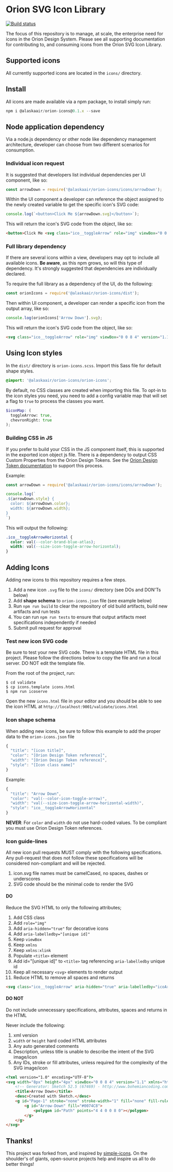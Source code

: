 # Orion SVG Icon Library

[![Build status](https://itsals.visualstudio.com/Orion%20Design%20System/_apis/build/status/Orion%20Icons)](https://itsals.visualstudio.com/Orion%20Design%20System/_build/latest?definitionId=3089)

The focus of this repository is to manage, at scale, the enterprise need for icons in the Orion Design System. Please see all supporting documentation for contributing to, and consuming icons from the Orion SVG Icon Library.

## Supported icons

All currently supported icons are located in the `icons/` directory.

## Install

All icons are made available via a npm package, to install simply run:

```js
npm i @alaskaair/orion-icons@0.1.x --save
```

## Node application dependency

Via a node.js dependency or other node like dependency management architecture, developer can choose from two different scenarios for consumption.

### Individual icon request

It is suggested that developers list individual dependencies per UI component, like so:

```js
const arrowDown = require('@alaskaair/orion-icons/icons/arrowDown');
```

Within the UI component a developer can reference the object assigned to the newly created variable to get the specific icon's SVG code:

```js
console.log(`<button>Click Me ${arrowDown.svg}</button>`);
```

This will return the icon's SVG code from the object, like so:

```html
<button>Click Me <svg class="ico__toggleArrow" role="img" viewBox="0 0 8 4" version="1.1" xmlns="http://www.w3.org/2000/svg" xmlns:xlink="http://www.w3.org/1999/xlink"><title>Arrow Down</title><g><polygon points="4 4 0 0 8 0"></polygon></g></svg></button>
```

### Full library dependency

If there are several icons within a view, developers may opt to include all available icons. **Be aware**, as this npm grows, so will this type of dependency. It's strongly suggested that dependencies are individually declared.

To require the full library as a dependency of the UI, do the following:

```js
const orionIcons = require('@alaskaair/orion-icons/dist');
```

Then within UI component, a developer can render a specific icon from the output array, like so:

```js
console.log(orionIcons['Arrow Down'].svg);
```

This will return the icon's SVG code from the object, like so:

```html
<svg class="ico__toggleArrow" role="img" viewBox="0 0 8 4" version="1.1" xmlns="http://www.w3.org/2000/svg" xmlns:xlink="http://www.w3.org/1999/xlink"><title>Arrow Down</title><g><polygon points="4 4 0 0 8 0"></polygon></g></svg>
```

## Using Icon styles

In the `dist/` directory is `orion-icons.scss`. Import this Sass file for default shape styles.

```scss
@import: '@alaskaair/orion-icons/orion-icons';
```

By default, no CSS classes are created when importing this file. To opt-in to the icon styles you need, you need to add a config variable map that will set a flag to `true` to process the classes you want.

```scss
$iconMap: (
  toggleArrow: true,
  chevronRight: true
);
```

### Building CSS in JS

If you prefer to build your CSS in the JS component itself, this is supported in the exported icon object js file. There is a dependency to output CSS Custom Properties from the Orion Design Tokens. See the [Orion Design Token documentation](https://itsals.visualstudio.com/Orion%20Design%20System/_git/designTokens?path=%2FREADME.md&version=GBmaster&_a=preview) to support this process.

Example:

```js
const arrowDown = require('@alaskaair/orion-icons/icons/arrowDown');

console.log(`
.${arrowDown.style} {
  color: ${arrowDown.color};
  width: ${arrowDown.width};
}
`)
```

This will output the following:

```css
.ico__toggleArrowHorizontal {
  color: val(--color-brand-blue-atlas);
  width: val(--size-icon-toggle-arrow-horizontal);
}
```

## Adding Icons

Adding new icons to this repository requires a few steps.

1. Add a new icon `.svg` file to the `icons/` directory (see DOs and DON'Ts below)
1. Add **shape schema** to `orion-icons.json` file (see example below)
1. Run `npm run build` to clear the repository of old build artifacts, build new artifacts and run tests
  1. You can run `npm run tests` to ensure that output artifacts meet specifications independently if needed
1. Submit pull request for approval

### Test new icon SVG code

Be sure to test your new SVG code. There is a template HTML file in this project. Please follow the directions below to copy the file and run a local server. DO NOT edit the template file.

From the root of the project, run:

```
$ cd validate
$ cp icons.template icons.html
$ npm run icoserve
```

Open the new `icons.html` file in your editor and you should be able to see the icon HTML at `http://localhost:9001/validate/icons.html`

### Icon shape schema

When adding new icons, be sure to follow this example to add the proper data to the `orion-icons.json` file

```js
{
  "title": "[icon title]",
  "color": "[Orion Design Token reference]",
  "width": "[Orion Design Token reference]",
  "style": "[Icon class name]"
}
```

Example:

```js
{
  "title": "Arrow Down",
  "color": "val(--color-icon-toggle-arrow)",
  "width": "val(--size-icon-toggle-arrow-horizontal-width)",
  "style": "ico__toggleArrowHorizontal"
}
```

**NEVER**: For `color` and `width` do not use hard-coded values. To be compliant you must use Orion Design Token references.

### Icon guide-lines

All new icon pull requests MUST comply with the following specifications. Any pull-request that does not follow these specifications will be considered non-compliant and will be rejected.

1. icon.svg file names must be camelCased, no spaces, dashes or underscores
1. SVG code should be the minimal code to render the SVG

#### DO

Reduce the SVG HTML to only the following attributes;

1. Add CSS class
1. Add `role="img"`
1. Add `aria-hidden="true"` for decorative icons
1. Add `aria-labelledby="[unique id]"`
1. Keep `viewBox`
1. Keep `xmlns`
1. Keep `xmlns:xlink`
1. Populate `<title>` element
1. Add id="[unique id]" to `<title>` tag referencing `aria-labelledby` unique id
1. Keep all necessary `<svg>` elements to render output
1. Reduce HTML to remove all spaces and returns

```html
<svg class="ico__toggleArrow" aria-hidden="true" aria-labelledby="icoArrowDown" role="img" viewBox="0 0 8 4" version="1.1" xmlns="http://www.w3.org/2000/svg" xmlns:xlink="http://www.w3.org/1999/xlink"><title id="icoArrowDown">Arrow Down</title><g><polygon points="4 4 0 0 8 0"></polygon></g></svg>
```

#### DO NOT

Do not include unnecessary specifications, attributes, spaces and returns in the HTML

Never include the following:

1. xml version
1. `width` or `height` hard coded HTML attributes
1. Any auto generated comments
1. Description, unless title is unable to describe the intent of the SVG image/icon
1. Any IDs, stroke or fill attributes, unless required for the complexity of the SVG image/icon

```html
<?xml version="1.0" encoding="UTF-8"?>
<svg width="8px" height="4px" viewBox="0 0 8 4" version="1.1" xmlns="http://www.w3.org/2000/svg" xmlns:xlink="http://www.w3.org/1999/xlink">
    <!-- Generator: Sketch 52.5 (67469) - http://www.bohemiancoding.com/sketch -->
    <title>Arrow Down</title>
    <desc>Created with Sketch.</desc>
    <g id="Page-1" stroke="none" stroke-width="1" fill="none" fill-rule="evenodd">
        <g id="Arrow-Down" fill="#0074C8">
            <polygon id="Path" points="4 4 0 0 8 0"></polygon>
        </g>
    </g>
</svg>
```

## Thanks!

This project was forked from, and inspired by [simple-icons](https://github.com/simple-icons). On the shoulder's of giants, open-source projects help and inspire us all to do better things!
